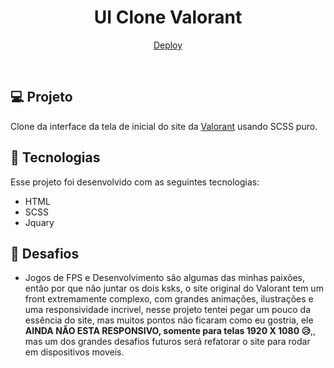 <h1 align="center">
    UI Clone Valorant
</h1>


<p align="center">
  <a href="https://valorant-nu.vercel.app/">Deploy</a>
</p>

<br>


## 💻 Projeto

Clone da interface da tela de inicial do site da [Valorant](https://playvalorant.com/pt-br/) usando SCSS puro.
 
## 🚀 Tecnologias

Esse projeto foi desenvolvido com as seguintes tecnologias:

- HTML
- SCSS
- Jquary


## 🦾 Desafios

- Jogos de FPS e Desenvolvimento são algumas das minhas paixões, então por que não juntar os dois ksks, o site original do Valorant tem um front extremamente complexo, com grandes animações, ilustrações e uma responsividade incrivel, nesse projeto tentei pegar um pouco da essência do site, mas muitos pontos não ficaram como eu gostria, ele  **AINDA NÃO ESTA RESPONSIVO, somente para telas 1920 X 1080 😥**,, mas um dos grandes desafios futuros será refatorar o site para rodar em dispositivos moveis.
